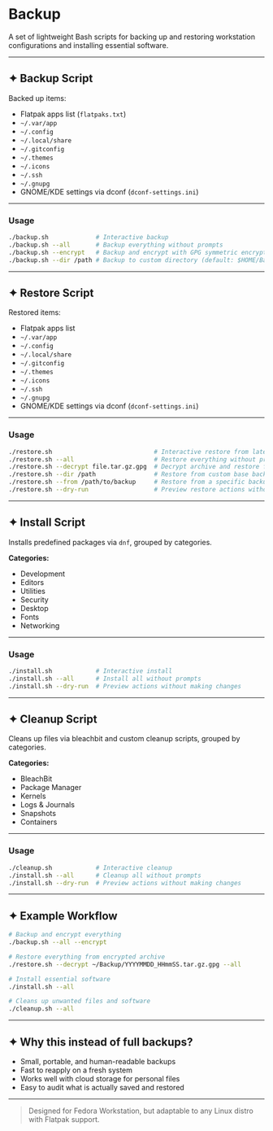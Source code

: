 # Backup

A set of lightweight Bash scripts for backing up and restoring workstation configurations and installing essential software.

---

## ✦ Backup Script

Backed up items:
- Flatpak apps list (`flatpaks.txt`)
- `~/.var/app`
- `~/.config`
- `~/.local/share`
- `~/.gitconfig`
- `~/.themes`
- `~/.icons`
- `~/.ssh`
- `~/.gnupg`
- GNOME/KDE settings via dconf (`dconf-settings.ini`)

---

### Usage

```bash
./backup.sh             # Interactive backup
./backup.sh --all       # Backup everything without prompts
./backup.sh --encrypt   # Backup and encrypt with GPG symmetric encryption
./backup.sh --dir /path # Backup to custom directory (default: $HOME/Backup)
```

---

## ✦ Restore Script

Restored items:

* Flatpak apps list
* `~/.var/app`
* `~/.config`
* `~/.local/share`
* `~/.gitconfig`
* `~/.themes`
* `~/.icons`
* `~/.ssh`
* `~/.gnupg`
* GNOME/KDE settings via dconf (`dconf-settings.ini`)

---

### Usage

```bash
./restore.sh                            # Interactive restore from latest backup
./restore.sh --all                      # Restore everything without prompts
./restore.sh --decrypt file.tar.gz.gpg  # Decrypt archive and restore from it
./restore.sh --dir /path                # Restore from custom base backup directory
./restore.sh --from /path/to/backup     # Restore from a specific backup directory
./restore.sh --dry-run                  # Preview restore actions without changes
```

---

## ✦ Install Script

Installs predefined packages via `dnf`, grouped by categories.

**Categories:**

* Development
* Editors
* Utilities
* Security
* Desktop
* Fonts
* Networking

---

### Usage

```bash
./install.sh            # Interactive install
./install.sh --all      # Install all without prompts
./install.sh --dry-run  # Preview actions without making changes
```

---

## ✦ Cleanup Script

Cleans up files via bleachbit and custom cleanup scripts, grouped by categories.

**Categories:**

* BleachBit
* Package Manager
* Kernels
* Logs & Journals
* Snapshots
* Containers

---

### Usage

```bash
./cleanup.sh            # Interactive cleanup
./install.sh --all      # Cleanup all without prompts
./install.sh --dry-run  # Preview actions without making changes
```

---

## ✦ Example Workflow

```bash
# Backup and encrypt everything 
./backup.sh --all --encrypt

# Restore everything from encrypted archive
./restore.sh --decrypt ~/Backup/YYYYMMDD_HHmmSS.tar.gz.gpg --all

# Install essential software
./install.sh --all

# Cleans up unwanted files and software
./cleanup.sh --all
```

---

## ✦ Why this instead of full backups?

* Small, portable, and human-readable backups
* Fast to reapply on a fresh system
* Works well with cloud storage for personal files
* Easy to audit what is actually saved and restored

---

> Designed for Fedora Workstation, but adaptable to any Linux distro with Flatpak support.
